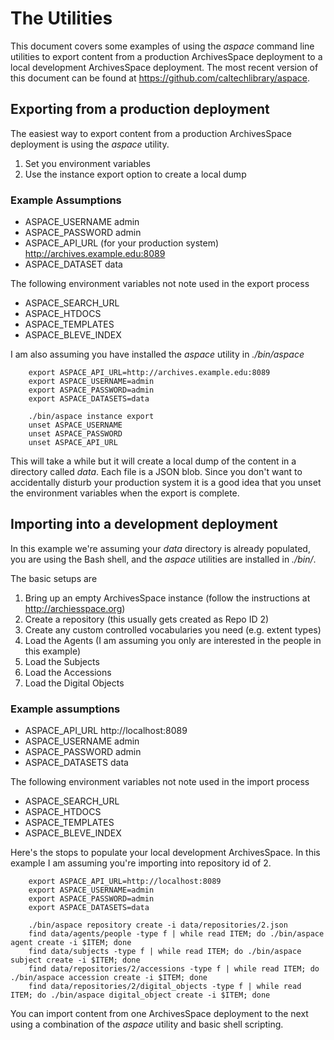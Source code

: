 
# The Utilities

This document covers some examples of using the _aspace_ command line utilities to export
content from a production ArchivesSpace deployment to a local development ArchivesSpace deployment.
The most recent version of this document can be found at https://github.com/caltechlibrary/aspace.


## Exporting from a production deployment

The easiest way to export content from a production ArchivesSpace deployment is using the _aspace_ utility.

1. Set you environment variables
2. Use the instance export option to create a local dump

### Example Assumptions

+ ASPACE_USERNAME admin
+ ASPACE_PASSWORD admin
+ ASPACE_API_URL (for your production system) http://archives.example.edu:8089
+ ASPACE_DATASET data

The following environment variables not note used in the export process

+ ASPACE_SEARCH_URL
+ ASPACE_HTDOCS
+ ASPACE_TEMPLATES
+ ASPACE_BLEVE_INDEX

I am also assuming you have installed the _aspace_ utility in *./bin/aspace*

```
    export ASPACE_API_URL=http://archives.example.edu:8089
    export ASPACE_USERNAME=admin
    export ASPACE_PASSWORD=admin
    export ASPACE_DATASETS=data

    ./bin/aspace instance export
    unset ASPACE_USERNAME
    unset ASPACE_PASSWORD
    unset ASPACE_API_URL
```

This will take a while but it will create a local dump of the content in a directory called *data*. Each file is a JSON blob.
Since you don't want to accidentally disturb your production system it is a good idea that you unset the environment variables
when the export is complete.

## Importing into a development deployment

In this example we're assuming your *data* directory is already populated, you are using the Bash shell,
and the _aspace_ utilities are installed in *./bin/*.

The basic setups are

1. Bring up an empty ArchivesSpace instance (follow the instructions at http://archiesspace.org)
2. Create a repository (this usually gets created as Repo ID 2)
3. Create any custom controlled vocabularies you need (e.g. extent types)
4. Load the Agents (I am assuming you only are interested in the people in this example)
5. Load the Subjects
6. Load the Accessions
7. Load the Digital Objects

### Example assumptions

+ ASPACE_API_URL http://localhost:8089
+ ASPACE_USERNAME admin
+ ASPACE_PASSWORD admin
+ ASPACE_DATASETS data

The following environment variables not note used in the import process

+ ASPACE_SEARCH_URL
+ ASPACE_HTDOCS
+ ASPACE_TEMPLATES
+ ASPACE_BLEVE_INDEX

Here's the stops to populate your local development ArchivesSpace. In this example I am assuming you're importing
into repository id of 2.


```
    export ASPACE_API_URL=http://localhost:8089
    export ASPACE_USERNAME=admin
    export ASPACE_PASSWORD=admin
    export ASPACE_DATASETS=data

    ./bin/aspace repository create -i data/repositories/2.json
    find data/agents/people -type f | while read ITEM; do ./bin/aspace agent create -i $ITEM; done
    find data/subjects -type f | while read ITEM; do ./bin/aspace subject create -i $ITEM; done
    find data/repositories/2/accessions -type f | while read ITEM; do ./bin/aspace accession create -i $ITEM; done
    find data/repositories/2/digital_objects -type f | while read ITEM; do ./bin/aspace digital_object create -i $ITEM; done
```



You can import content from one ArchivesSpace deployment to the next using a combination of the _aspace_ utility and basic shell scripting.

